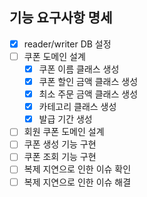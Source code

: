 ## 기능 요구사항 명세

- [X] reader/writer DB 설정
- [ ] 쿠폰 도메인 설계
  - [X] 쿠폰 이름 클래스 생성
  - [X] 쿠폰 할인 금액 클래스 생성
  - [X] 최소 주문 금액 클래스 생성
  - [X] 카테고리 클래스 생성
  - [X] 발급 기간 생성
- [ ] 회원 쿠폰 도메인 설계
- [ ] 쿠폰 생성 기능 구현
- [ ] 쿠폰 조회 기능 구현
- [ ] 복제 지연으로 인한 이슈 확인
- [ ] 복제 지연으로 인한 이슈 해결
